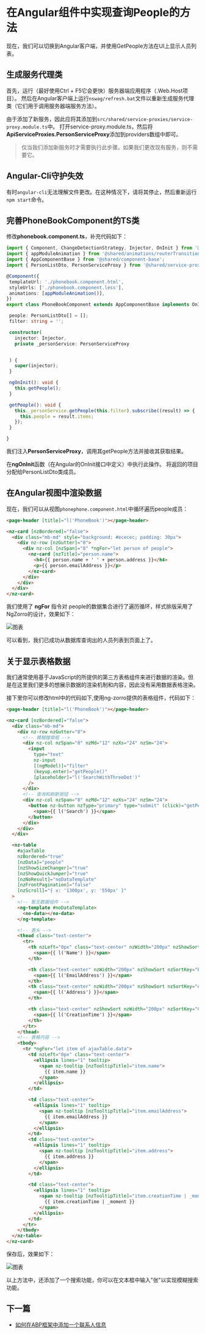 # 在Angular组件中实现查询People的方法


现在，我们可以切换到Angular客户端，并使用GetPeople方法在UI上显示人员列表。

## 生成服务代理类

首先，运行（最好使用Ctrl + F5它会更快）服务器端应用程序（.Web.Host项目）。
然后在Angular客户端上运行`nswag/refresh.bat`文件以重新生成服务代理类（它们用于调用服务器端服务方法）。

由于添加了新服务，因此应将其添加到`src/shared/service-proxies/service-proxy.module.ts`中。
打开service-proxy.module.ts，然后将**ApiServiceProxies.PersonServiceProxy**添加到providers数组中即可。

> 仅当我们添加新服务时才需要执行此步骤。如果我们更改现有服务，则不需要它。

## Angular-Cli守护失效

有时`angular-cli`无法理解文件更改。在这种情况下，请将其停止，然后重新运行`npm start`命令。

## 完善PhoneBookComponent的TS类
 
 修改**phonebook.component.ts**，补充代码如下：

 ```typescript
import { Component, ChangeDetectionStrategy, Injector, OnInit } from '@angular/core';
import { appModuleAnimation } from '@shared/animations/routerTransition';
import { AppComponentBase } from '@shared/component-base';
import { PersonListDto, PersonServiceProxy } from '@shared/service-proxies';

@Component({
  templateUrl: './phonebook.component.html',
  styleUrls: ['./phonebook.component.less'],
  animations: [appModuleAnimation()],
})
export class PhoneBookComponent extends AppComponentBase implements OnInit {

  people: PersonListDto[] = [];
  filter: string = '';

  constructor(
    injector: Injector,
    private _personService: PersonServiceProxy


  ) {
    super(injector);
  }

  ngOnInit(): void {
    this.getPeople();
  }

  getPeople(): void {
    this._personService.getPeople(this.filter).subscribe((result) => {
      this.people = result.items;
    });
  }

}

 ``` 

 我们注入**PersonServiceProxy**，调用其getPeople方法并接收其获取结果。
 
 在**ngOnInit**函数（在Angular的OnInit接口中定义）中执行此操作。 将返回的项目分配给PersonListDto类成员。

## 在Angular视图中渲染数据

现在，我们可以从视图`phonephone.component.html`中循环遍历people成员：

```html
<page-header [title]="l('PhoneBook')"></page-header>

<nz-card [nzBordered]="false">
  <div class="mb-md" style="background: #ececec; padding: 30px">
    <div nz-row [nzGutter]="8">
      <div nz-col [nzSpan]="8" *ngFor="let person of people">
        <nz-card [nzTitle]="person.name">
          <h4>{{ person.name + ' ' + person.address }}</h4>
          <p>{{ person.emailAddress }}</p>
        </nz-card>
      </div>
    </div>
  </div>
</nz-card>

```
我们使用了 **ngFor** 指令对 people的数据集合进行了遍历循环，样式排版采用了NgZorro的设计，效果如下：

![图表](images/8.1.png)

可以看到，我们已成功从数据库查询出的人员列表到页面上了。
  

## 关于显示表格数据


我们通常使用基于JavaScript的所提供的第三方表格组件来进行数据的渲染。但是在这里我们更多的想展示数据的渲染机制和内容，因此没有采用数据表格渲染。

接下里你可以修改html中的代码如下,使用ng-zorro提供的表格组件，代码如下：

```html
<page-header [title]="l('PhoneBook')"></page-header>

<nz-card [nzBordered]="false">
  <div class="mb-md">
    <div nz-row nzGutter="8">
      <!-- 模糊搜索框 -->
      <div nz-col nzSpan="8" nzMd="12" nzXs="24" nzSm="24">
        <input
          type="text"
          nz-input
          [(ngModel)]="filter"
          (keyup.enter)="getPeople()"
          [placeholder]="l('SearchWithThreeDot')"
        />
      </div>
      <!-- 查询和刷新按钮 -->
      <div nz-col nzSpan="8" nzMd="12" nzXs="24" nzSm="24">
        <button nz-button nzType="primary" type="submit" (click)="getPeople()">
          <span>{{ l('Search') }}</span>
        </button>
      </div>
    </div>
  </div>

  <nz-table
    #ajaxTable
    nzBordered="true"
    [nzData]="people"
    [nzShowSizeChanger]="true"
    [nzShowQuickJumper]="true"
    [nzNoResult]="noDataTemplate"
    [nzFrontPagination]="false"
    [nzScroll]="{ x: '1300px', y: '550px' }"
  >
    <!-- 暂无数据组件 -->
    <ng-template #noDataTemplate>
      <no-data></no-data>
    </ng-template>

    <!-- 表头 -->
    <thead class="text-center">
      <tr>
        <th nzLeft="0px" class="text-center" nzWidth="200px" nzShowSort nzSortKey="Name">
          <span>{{ l('Name') }}</span>
        </th>

        <th class="text-center" nzWidth="200px" nzShowSort nzSortKey="EmailAddress">
          <span>{{ l('EmailAddress') }}</span>
        </th>
        <th class="text-center" nzWidth="200px" nzShowSort nzSortKey="Address">
          <span>{{ l('Address') }}</span>
        </th>

        <th class="text-center" nzShowSort nzWidth="200px" nzSortKey="CreationTime">
          <span>{{ l('CreationTime') }}</span>
        </th>
      </tr>
    </thead>
    <!-- 表格内容 -->
    <tbody>
      <tr *ngFor="let item of ajaxTable.data">
        <td nzLeft="0px" class="text-center">
          <ellipsis lines="1" tooltip>
            <span nz-tooltip [nzTooltipTitle]="item.name">
              {{ item.name }}
            </span>
          </ellipsis>
        </td>

        <td class="text-center">
          <ellipsis lines="1" tooltip>
            <span nz-tooltip [nzTooltipTitle]="item.emailAddress">
              {{ item.emailAddress }}
            </span>
          </ellipsis>
        </td>
        <td class="text-center">
          <ellipsis lines="1" tooltip>
            <span nz-tooltip [nzTooltipTitle]="item.address">
              {{ item.address }}
            </span>
          </ellipsis>
        </td>

        <td class="text-center">
          <ellipsis lines="1" tooltip>
            <span nz-tooltip [nzTooltipTitle]="item.creationTime | _moment">
              {{ item.creationTime | _moment }}
            </span>
          </ellipsis>
        </td>
      </tr>
    </tbody>
  </nz-table>
</nz-card>


```

保存后，效果如下：

![图表](images/8.2.png)


以上方法中，还添加了一个搜索功能，你可以在文本框中输入"张"以实现模糊搜索功能。


## 下一篇

- [如何在ABP框架中添加一个联系人信息](9.Creating-New-Person-Method.md)